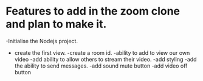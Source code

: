 # Features to add in the zoom clone and plan to make it.


-Initialise the Nodejs project.
- create the first view.
-create a room id.
-ability to add to view our own video
-add ability to allow others to stream their video.
-add styling
-add the ability to send messages.
-add sound mute button
-add video off button
  
